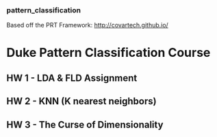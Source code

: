 ### pattern_classification
Based off the PRT Framework: http://covartech.github.io/ 

# Duke Pattern Classification Course

## HW 1 - LDA & FLD Assignment 

## HW 2 - KNN (K nearest neighbors)

## HW 3 - The Curse of Dimensionality 
